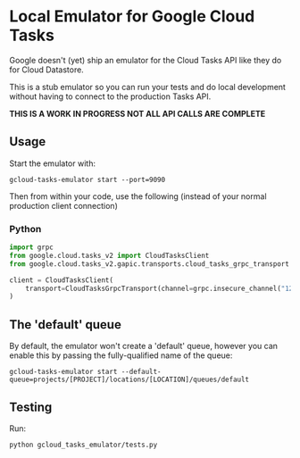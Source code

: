 # Local Emulator for Google Cloud Tasks

Google doesn't (yet) ship an emulator for the Cloud Tasks API like they do for
Cloud Datastore.

This is a stub emulator so you can run your tests and do local development without
having to connect to the production Tasks API.

**THIS IS A WORK IN PROGRESS NOT ALL API CALLS ARE COMPLETE**

## Usage

Start the emulator with:

```
gcloud-tasks-emulator start --port=9090
```

Then from within your code, use the following (instead of your normal production client connection)

### Python

```py
import grpc
from google.cloud.tasks_v2 import CloudTasksClient
from google.cloud.tasks_v2.gapic.transports.cloud_tasks_grpc_transport import CloudTasksGrpcTransport

client = CloudTasksClient(
    transport=CloudTasksGrpcTransport(channel=grpc.insecure_channel("127.0.0.1:9090"))
)
```

## The 'default' queue

By default, the emulator won't create a 'default' queue, however you can enable this
by passing the fully-qualified name of the queue:

```
gcloud-tasks-emulator start --default-queue=projects/[PROJECT]/locations/[LOCATION]/queues/default
```
## Testing
Run:
```
python gcloud_tasks_emulator/tests.py
```

